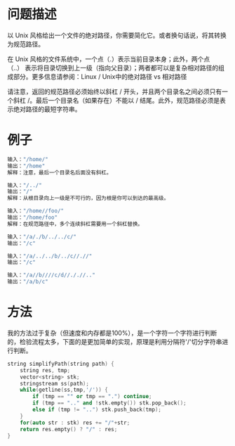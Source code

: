 # 问题描述

以 Unix 风格给出一个文件的绝对路径，你需要简化它。或者换句话说，将其转换为规范路径。

在 Unix 风格的文件系统中，一个点（.）表示当前目录本身；此外，两个点 （..） 表示将目录切换到上一级（指向父目录）；两者都可以是复杂相对路径的组成部分。更多信息请参阅：Linux / Unix中的绝对路径 vs 相对路径

请注意，返回的规范路径必须始终以斜杠 / 开头，并且两个目录名之间必须只有一个斜杠 /。最后一个目录名（如果存在）不能以 / 结尾。此外，规范路径必须是表示绝对路径的最短字符串。

# 例子

```bash
输入："/home/"
输出："/home"
解释：注意，最后一个目录名后面没有斜杠。

输入："/../"
输出："/"
解释：从根目录向上一级是不可行的，因为根是你可以到达的最高级。

输入："/home//foo/"
输出："/home/foo"
解释：在规范路径中，多个连续斜杠需要用一个斜杠替换。

输入："/a/./b/../../c/"
输出："/c"

输入："/a/../../b/../c//.//"
输出："/c"

输入："/a//b////c/d//././/.."
输出："/a/b/c"
```

# 方法

我的方法过于复杂（但速度和内存都是100%），是一个字符一个字符进行判断的，检验流程太多，下面的是更加简单的实现，原理是利用分隔符'/'切分字符串进行判断。

```c++
string simplifyPath(string path) {
    string res, tmp;
    vector<string> stk;
    stringstream ss(path);
    while(getline(ss,tmp,'/')) {
        if (tmp == "" or tmp == ".") continue;
        if (tmp == ".." and !stk.empty()) stk.pop_back();
        else if (tmp != "..") stk.push_back(tmp);
    }
    for(auto str : stk) res += "/"+str;
    return res.empty() ? "/" : res;
}
```